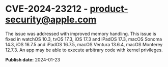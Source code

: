 # CVE-2024-23212 - product-security@apple.com

The issue was addressed with improved memory handling. This issue is fixed in watchOS 10.3, tvOS 17.3, iOS 17.3 and iPadOS 17.3, macOS Sonoma 14.3, iOS 16.7.5 and iPadOS 16.7.5, macOS Ventura 13.6.4, macOS Monterey 12.7.3. An app may be able to execute arbitrary code with kernel privileges.

**Publish date:** 2024-01-23
